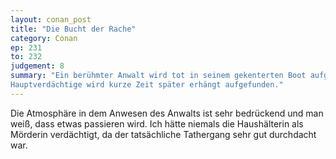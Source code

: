 ```yaml
---
layout: conan_post
title: "Die Bucht der Rache"
category: Conan
ep: 231
to: 232
judgement: 8
summary: "Ein berühmter Anwalt wird tot in seinem gekenterten Boot aufgefunden. Die Indizien sprechen für einen Mord. Aber der
Hauptverdächtige wird kurze Zeit später erhängt aufgefunden."
---
```


Die Atmosphäre in dem Anwesen des Anwalts ist sehr bedrückend und man weiß, dass etwas passieren wird. Ich hätte niemals
die Haushälterin als Mörderin verdächtigt, da der tatsächliche Tathergang sehr gut durchdacht war.